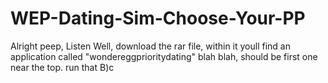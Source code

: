 # WEP-Dating-Sim-Choose-Your-PP
Alright peep, Listen Well, download the rar file, within it youll find an application called "wondereggprioritydating" blah blah, should be first one near the top. run that B)c
